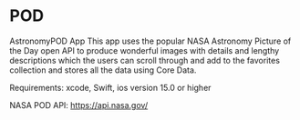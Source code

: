 # POD
AstronomyPOD App This app uses the popular NASA Astronomy Picture of the Day open API to produce wonderful images with details and lengthy descriptions which the users can scroll through and add to the favorites collection and stores all the data using Core Data.

Requirements: xcode, Swift, ios version 15.0 or higher

NASA POD API: https://api.nasa.gov/
